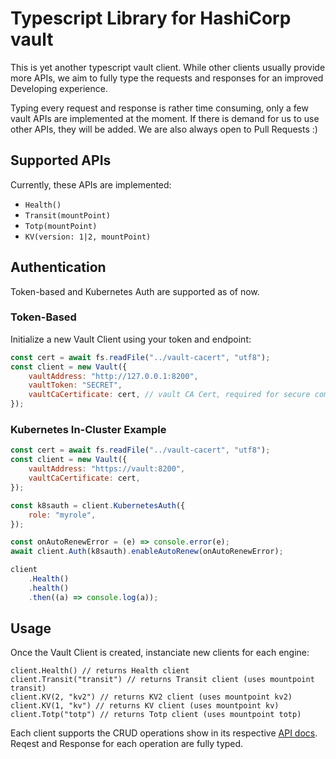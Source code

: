 # Typescript Library for HashiCorp vault

This is yet another typescript vault client. While other clients usually provide more APIs, we aim to fully type the requests and responses
for an improved Developing experience.

Typing every request and response is rather time consuming, only a few vault APIs are implemented at the moment. If there is demand for us
to use other APIs, they will be added. We are also always open to Pull Requests :)

## Supported APIs

Currently, these APIs are implemented:

-   `Health()`
-   `Transit(mountPoint)`
-   `Totp(mountPoint)`
-   `KV(version: 1|2, mountPoint)`

## Authentication

Token-based and Kubernetes Auth are supported as of now.

### Token-Based

Initialize a new Vault Client using your token and endpoint:

```js
const cert = await fs.readFile("../vault-cacert", "utf8");
const client = new Vault({
    vaultAddress: "http://127.0.0.1:8200",
    vaultToken: "SECRET",
    vaultCaCertificate: cert, // vault CA Cert, required for secure communication
});
```

### Kubernetes In-Cluster Example

```js
const cert = await fs.readFile("../vault-cacert", "utf8");
const client = new Vault({
    vaultAddress: "https://vault:8200",
    vaultCaCertificate: cert,
});

const k8sauth = client.KubernetesAuth({
    role: "myrole",
});

const onAutoRenewError = (e) => console.error(e);
await client.Auth(k8sauth).enableAutoRenew(onAutoRenewError);

client
    .Health()
    .health()
    .then((a) => console.log(a));
```

## Usage

Once the Vault Client is created, instanciate new clients for each engine:

```
client.Health() // returns Health client
client.Transit("transit") // returns Transit client (uses mountpoint transit)
client.KV(2, "kv2") // returns KV2 client (uses mountpoint kv2)
client.KV(1, "kv") // returns KV client (uses mountpoint kv)
client.Totp("totp") // returns Totp client (uses mountpoint totp)
```

Each client supports the CRUD operations show in its respective [API docs](https://www.vaultproject.io/api/secret/kv/kv-v1.html). Reqest and
Response for each operation are fully typed.
